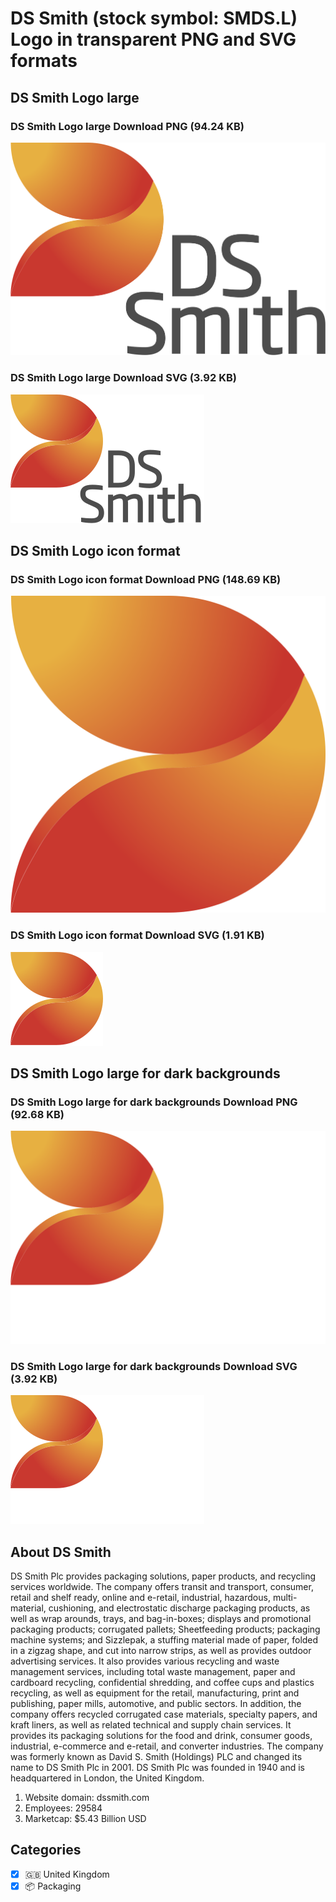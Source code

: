 # DS Smith (stock symbol: SMDS.L) Logo in transparent PNG and SVG formats

## DS Smith Logo large

### DS Smith Logo large Download PNG (94.24 KB)

![DS Smith Logo large Download PNG (94.24 KB)](/img/orig/SMDS.L_BIG-4fdab66c.png)

### DS Smith Logo large Download SVG (3.92 KB)

![DS Smith Logo large Download SVG (3.92 KB)](/img/orig/SMDS.L_BIG-cdf24113.svg)

## DS Smith Logo icon format

### DS Smith Logo icon format Download PNG (148.69 KB)

![DS Smith Logo icon format Download PNG (148.69 KB)](/img/orig/SMDS.L-0ed5804f.png)

### DS Smith Logo icon format Download SVG (1.91 KB)

![DS Smith Logo icon format Download SVG (1.91 KB)](/img/orig/SMDS.L-ba34f7ff.svg)

## DS Smith Logo large for dark backgrounds

### DS Smith Logo large for dark backgrounds Download PNG (92.68 KB)

![DS Smith Logo large for dark backgrounds Download PNG (92.68 KB)](/img/orig/SMDS.L_BIG.D-eb6777ac.png)

### DS Smith Logo large for dark backgrounds Download SVG (3.92 KB)

![DS Smith Logo large for dark backgrounds Download SVG (3.92 KB)](/img/orig/SMDS.L_BIG.D-3db5f80e.svg)

## About DS Smith

DS Smith Plc provides packaging solutions, paper products, and recycling services worldwide. The company offers transit and transport, consumer, retail and shelf ready, online and e-retail, industrial, hazardous, multi-material, cushioning, and electrostatic discharge packaging products, as well as wrap arounds, trays, and bag-in-boxes; displays and promotional packaging products; corrugated pallets; Sheetfeeding products; packaging machine systems; and Sizzlepak, a stuffing material made of paper, folded in a zigzag shape, and cut into narrow strips, as well as provides outdoor advertising services. It also provides various recycling and waste management services, including total waste management, paper and cardboard recycling, confidential shredding, and coffee cups and plastics recycling, as well as equipment for the retail, manufacturing, print and publishing, paper mills, automotive, and public sectors. In addition, the company offers recycled corrugated case materials, specialty papers, and kraft liners, as well as related technical and supply chain services. It provides its packaging solutions for the food and drink, consumer goods, industrial, e-commerce and e-retail, and converter industries. The company was formerly known as David S. Smith (Holdings) PLC and changed its name to DS Smith Plc in 2001. DS Smith Plc was founded in 1940 and is headquartered in London, the United Kingdom.

1. Website domain: dssmith.com
2. Employees: 29584
3. Marketcap: $5.43 Billion USD


## Categories
- [x] 🇬🇧 United Kingdom
- [x] 📦 Packaging
